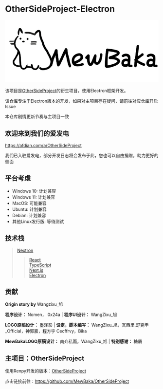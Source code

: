 
# OtherSideProject-Electron

![logo](./renderer/public/static/images/mewbaka.png)

该项目是[OtherSideProject](https://github.com/MewBaka/OtherSideProject)的衍生项目，使用Electron框架开发。

该仓库专注于Electron版本的开发，如果对主项目存在疑问，请前往对应仓库开启Issue

本仓库剧情更新节奏与主项目一致

## 欢迎来到我们的爱发电

https://afdian.com/a/OtherSideProject

我们已入驻爱发电，部分开发日志将会发布于此，您也可以自由捐赠，助力更好的侧面

## 平台考虑

- Windows 10: 计划兼容
- Windows 11: 计划兼容
- MacOS: 可能兼容
- Ubuntu: 计划兼容
- Debian: 计划兼容
- 其他Linux发行版: 等待测试

## 技术栈

> [Nextron](https://github.com/saltyshiomix/nextron)  
> > [React](https://reactjs.org/)  
> > [TypeScript](https://www.typescriptlang.org/)  
> > [Next.js](https://nextjs.org/)  
> > [Electron](https://www.electronjs.org/)

## 贡献

**Origin story by** Wangzixu_旭

**程序设计：** Nomen， 0x24a | **程序UI设计：** WangZixu_旭

**LOGO原稿设计：** 墨泽影 | **设定，脚本编写：** WangZixu_旭，瓦西里.舒克申_Official，神郭嘉，程方宇 Cecffrvy，Bika

**MewBakaLOGO原稿设计：** 南介私雨，WangZixu_旭 | **特别感谢：** 糖屑

## 主项目：OtherSideProject

使用Renpy开发的版本：[OtherSideProject](https://github.com/MewBaka/OtherSideProject)

点击链接前往：https://github.com/MewBaka/OtherSideProject

